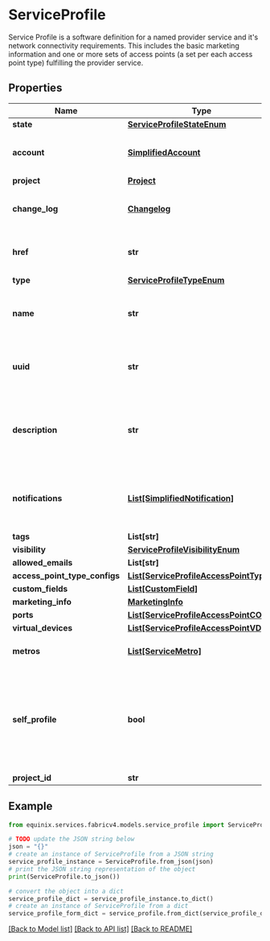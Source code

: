 # ServiceProfile

Service Profile is a software definition for a named provider service and it's network connectivity requirements. This includes the basic marketing information and one or more sets of access points (a set per each access point type) fulfilling the provider service. 

## Properties

Name | Type | Description | Notes
------------ | ------------- | ------------- | -------------
**state** | [**ServiceProfileStateEnum**](ServiceProfileStateEnum.md) |  | [optional] 
**account** | [**SimplifiedAccount**](SimplifiedAccount.md) | Seller Account for Service Profile. | [optional] 
**project** | [**Project**](Project.md) |  | [optional] 
**change_log** | [**Changelog**](Changelog.md) | Seller Account for Service Profile. | [optional] 
**href** | **str** | Service Profile URI response attribute | [optional] [readonly] 
**type** | [**ServiceProfileTypeEnum**](ServiceProfileTypeEnum.md) |  | [optional] 
**name** | **str** | Customer-assigned service profile name | [optional] 
**uuid** | **str** | Equinix-assigned service profile identifier | [optional] 
**description** | **str** | User-provided service description should be of maximum length 375 | [optional] 
**notifications** | [**List[SimplifiedNotification]**](SimplifiedNotification.md) | Recipients of notifications on service profile change | [optional] 
**tags** | **List[str]** |  | [optional] 
**visibility** | [**ServiceProfileVisibilityEnum**](ServiceProfileVisibilityEnum.md) |  | [optional] 
**allowed_emails** | **List[str]** |  | [optional] 
**access_point_type_configs** | [**List[ServiceProfileAccessPointType]**](ServiceProfileAccessPointType.md) |  | [optional] 
**custom_fields** | [**List[CustomField]**](CustomField.md) |  | [optional] 
**marketing_info** | [**MarketingInfo**](MarketingInfo.md) |  | [optional] 
**ports** | [**List[ServiceProfileAccessPointCOLO]**](ServiceProfileAccessPointCOLO.md) |  | [optional] 
**virtual_devices** | [**List[ServiceProfileAccessPointVD]**](ServiceProfileAccessPointVD.md) |  | [optional] 
**metros** | [**List[ServiceMetro]**](ServiceMetro.md) | Derived response attribute. | [optional] 
**self_profile** | **bool** | response attribute indicates whether the profile belongs to the same organization as the api-invoker. | [optional] 
**project_id** | **str** |  | [optional] 

## Example

```python
from equinix.services.fabricv4.models.service_profile import ServiceProfile

# TODO update the JSON string below
json = "{}"
# create an instance of ServiceProfile from a JSON string
service_profile_instance = ServiceProfile.from_json(json)
# print the JSON string representation of the object
print(ServiceProfile.to_json())

# convert the object into a dict
service_profile_dict = service_profile_instance.to_dict()
# create an instance of ServiceProfile from a dict
service_profile_form_dict = service_profile.from_dict(service_profile_dict)
```
[[Back to Model list]](../README.md#documentation-for-models) [[Back to API list]](../README.md#documentation-for-api-endpoints) [[Back to README]](../README.md)


